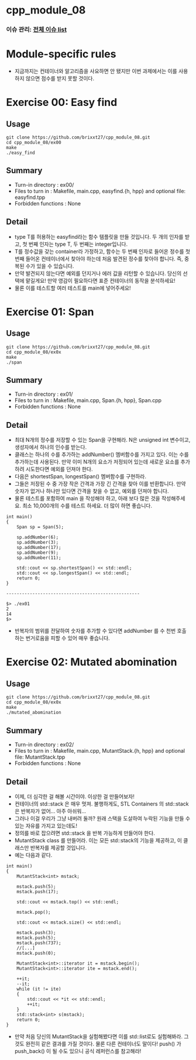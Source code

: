 # cpp_module_08
### 이슈 관리: [전체 이슈 list](https://github.com/brixxt27/cpp_module_08.git)
# Module-specific rules
- 지금까지는 컨테이너와 알고리즘을 사요하면 안 됐지만 이번 과제에서는 이를 사용하지 않으면 점수를 받지 못할 것이다.

# Exercise 00: Easy find
## Usage
```
git clone https://github.com/brixxt27/cpp_module_08.git
cd cpp_module_08/ex00
make
./easy_find
```
## Summary
- Turn-in directory : ex00/
- Files to turn in : Makefile, main.cpp, easyfind.{h, hpp} and optional file: easyfind.tpp
- Forbidden functions : None
## Detail
- type T를 허용하는 easyfind라는 함수 템플릿을 만들 것입니다. 두 개의 인자를 받고, 첫 번째 인자는 type T, 두 번째는 integer입니다.
- T를 정수값을 갖는 container라 가정하고, 함수는 두 번째 인자로 들어온 정수를 첫 번째 들어온 컨테이너에서 찾아야 하는데 처음 발견된 정수를 찾아야 합니다. 즉, 중복된 수가 있을 수 있습니다. 
- 만약 발견되지 않는다면 예외를 던지거나 에러 값을 리턴할 수 있습니다. 당신의 선택에 맡길게요! 만약 영감이 필요하다면 표준 컨테이너의 동작을 분석하세요!
- 물론 이를 테스트할 여러 테스트를 main에 넣어주세요!

<bt> </bt>

# Exercise 01: Span
## Usage
```
git clone https://github.com/brixxt27/cpp_module_08.git
cd cpp_module_08/ex0x
make
./span
```
## Summary
- Turn-in directory : ex01/
- Files to turn in : Makefile, main.cpp, Span.{h, hpp}, Span.cpp
- Forbidden functions : None
## Detail
- 최대 N개의 정수를 저장할 수 있는 Span을 구현해라. N은 unsigned int 변수이고, 생성자에서 하나의 인수를 받는다.
- 클래스는 하나의 수를 추가하는 addNumber() 멤버함수를 가지고 있다. 이는 수를 추가하는데 사용된다. 만약 이미 N개의 요소가 저정되어 있는데 새로운 요소를 추가하려 시도한다면 예외를 던져야 한다.
- 다음은 shortestSpan, longestSpan() 멤버함수를 구현하라.
- 그들은 저장된 수 중 가장 작은 간격과 가장 긴 간격을 찾아 이를 반환합니다. 만약 숫자가 없거나 하나만 있다면 간격을 찾을 수 없고, 예외를 던져야 합니다.
- 물론 테스트를 포함하여 main 을 작성해야 하고, 아래 보다 많은 것을 작성해주세요. 최소 10,000개의 수를 테스트 하세요. 더 많이 하면 좋습니다.
```
int main()
{
	Span sp = Span(5);

	sp.addNumber(6);
	sp.addNumber(3);
	sp.addNumber(17);
	sp.addNumber(9);
	sp.addNumber(11);

	std::cout << sp.shortestSpan() << std::endl;
	std::cout << sp.longestSpan() << std::endl;
	return 0;
}

---------------------------------------------------

$> ./ex01
2
14
$>
```
- 반복자의 범위를 전달하여 숫자를 추가할 수 있다면 addNumber 를 수 천번 호출하는 번거로움을 피할 수 있어 매우 좋습니다.
<bt> </bt>

# Exercise 02: Mutated abomination
## Usage
```
git clone https://github.com/brixxt27/cpp_module_08.git
cd cpp_module_08/ex0x
make
./mutated_abomination
```
## Summary
- Turn-in directory : ex02/
- Files to turn in : Makefile, main.cpp, MutantStack.{h, hpp} and optional file: MutantStack.tpp
- Forbidden functions : None
## Detail
- 이제, 더 심각한 걸 해볼 시간이야. 이상한 걸 만들어보자!
- 컨테이너의 std::stack 은 매우 멋져. 불행하게도, STL Containers 의 std::stack은 반복자가 없어... 아주 아쉬워...
- 그러나 이걸 우리가 그냥 내버려 둘까? 원래 스택을 도살하여 누락된 기능을 만들 수 있는 자유를 가지고 있는데도!
- 정의를 바로 잡으려면 std::stack 을 반복 가능하게 만들어야 한다.
- MutantStack class 를 만들어라. 이는 모든 std::stack의 기능을 제공하고, 이 클래스만 반복자를 제공할 것입니다.
- 예는 다음과 같다.
```
int main()
{
	MutantStack<int> mstack;

	mstack.push(5);
	mstack.push(17);

	std::cout << mstack.top() << std::endl;

	mstack.pop();

	std::cout << mstack.size() << std::endl;

	mstack.push(3);
	mstack.push(5);
	mstack.push(737);
	//[...]
	mstack.push(0);

	MutantStack<int>::iterator it = mstack.begin();
	MutantStack<int>::iterator ite = mstack.end();

	++it;
	--it;
	while (it != ite)
	{
		std::cout << *it << std::endl;
		++it;
	}
	std::stack<int> s(mstack);
	return 0;
}
```
- 만약 처음 당신의 MutantStack을 실험해봤다면 이를 std::list로도 실험해봐라. 그것도 완전히 같은 결과를 가질 것이다. 물론 다른 컨테이너도 말이다! push() 가 push_back() 이 될 수도 있으니 공식 레퍼런스를 참고해라!
<bt> </bt>
